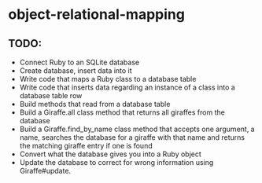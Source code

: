 # object-relational-mapping

## TODO:
- Connect Ruby to an SQLite database
- Create database, insert data into it
- Write code that maps a Ruby class to a database table
- Write code that inserts data regarding an instance of a class into a database table row
- Build methods that read from a database table
- Build a Giraffe.all class method that returns all giraffes from the database
- Build a Giraffe.find_by_name class method that accepts one argument, a name, searches the database for a giraffe with that name and returns the matching giraffe entry if one is found
- Convert what the database gives you into a Ruby object
- Update the database to correct for wrong information using Giraffe#update.
